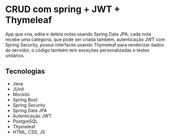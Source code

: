 # CRUD com spring + JWT + Thymeleaf
App que cria, edita e deleta notas usando Spring Data JPA, cada nota recebe uma categoria, que pode ser criada também, autenticação JWT com Spring Security, 
possuí interfaces usando Thymeleaf para renderizar dados do servidor, o código também tem exceções personalizadas e testes unitários.

## Tecnologias

- Java
- JUnit
- Mockito
- Spring Boot
- Spring Security
- Spring Data JPA
- Autenticação JWT
- PostgreSQL
- Thymeleaf
- HTML, CSS, JS
